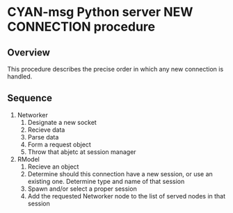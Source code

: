 CYAN-msg Python server NEW CONNECTION procedure
===============================================

Overview
--------

This procedure describes the precise order in which any new connection is handled.

Sequence
--------

1. Networker
   1. Designate a new socket
   2. Recieve data
   3. Parse data
   4. Form a request object
   5. Throw that abjetc at session manager
2. RModel
   1. Recieve an object
   2. Determine should this connection have a new session, or use an existing one. Determine type and name of that session
   3. Spawn and/or select a proper session
   4. Add the requested Networker node to the list of served nodes in that session
